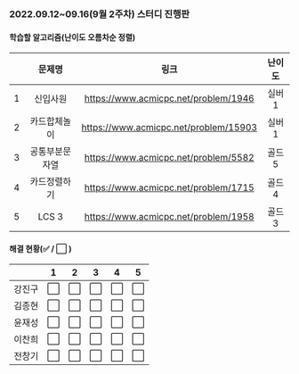 ### 2022.09.12~09.16(9월 2주차) 스터디 진행판

#### 학습할 알고리즘(난이도 오름차순 정렬)

|      |   문제명    |                 링크                  | 난이도 |
| :--: | :---------: | :-----------------------------------: | :----: |
|  1   |    신입사원    | https://www.acmicpc.net/problem/1946  | 실버1  |
|  2   |  카드합체놀이  | https://www.acmicpc.net/problem/15903 | 실버1  |
|  3   | 공통부분문자열 | https://www.acmicpc.net/problem/5582  | 골드5  |
|  4   | 카드정렬하기 | https://www.acmicpc.net/problem/1715  | 골드4  |
|  5   |     LCS 3      | https://www.acmicpc.net/problem/1958  | 골드3  |

#### 해결 현황(:white_check_mark: / :white_large_square:  )

|        |          1           |          2           |          3           |          4           |          5           |
| :----: | :------------------: | :------------------: | :------------------: | :------------------: | :------------------: |
| 강진구 | :white_large_square: | :white_large_square: | :white_large_square: | :white_large_square: | :white_large_square: |
| 김종현 | :white_large_square: | :white_large_square: | :white_large_square: | :white_large_square: | :white_large_square: |
|  윤재성  | :white_large_square: | :white_large_square: | :white_large_square: | :white_large_square: | :white_large_square: |
| 이찬희 | :white_large_square: | :white_large_square: | :white_large_square: | :white_large_square: | :white_large_square: |
| 전창기 | :white_large_square: | :white_large_square: | :white_large_square: | :white_large_square: | :white_large_square: |
